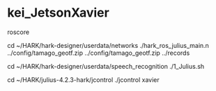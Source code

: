 # kei_JetsonXavier

roscore

cd ~/HARK/hark-designer/userdata/networks
./hark_ros_julius_main.n ../config/tamago_geotf.zip ../config/tamago_geotf.zip ../records 

cd ~/HARK/hark-designer/userdata/speech_recognition 
./1_Julius.sh 

cd ~/HARK/julius-4.2.3-hark/jcontrol
./jcontrol xavier


